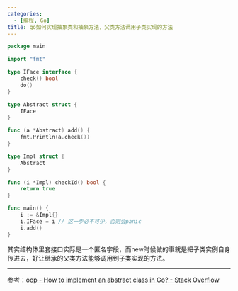 ```yaml
---
categories:
  - [编程, Go]
title: go如何实现抽象类和抽象方法，父类方法调用子类实现的方法
---
```


```go
package main

import "fmt"

type IFace interface {
    check() bool
    do()
}

type Abstract struct {
    IFace
}

func (a *Abstract) add() {
    fmt.Println(a.check())
}

type Impl struct {
    Abstract
}

func (i *Impl) checkId() bool {
    return true
}

func main() {
    i := &Impl{}
    i.IFace = i // 这一步必不可少，否则会panic
    i.add()
}
```

其实结构体里套接口实际是一个匿名字段，而new时候做的事就是把子类实例自身传进去，好让继承的父类方法能够调用到子类实现的方法。

***

参考：[oop - How to implement an abstract class in Go? - Stack Overflow](https://stackoverflow.com/questions/30261032/how-to-implement-an-abstract-class-in-go)